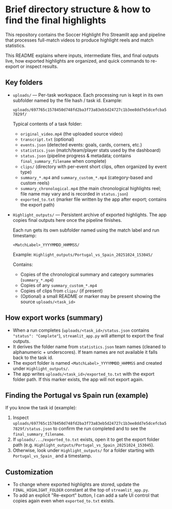 # Brief directory structure & how to find the final highlights

This repository contains the Soccer Highlight Pro Streamlit app and pipeline that processes full-match videos to produce highlight reels and match statistics.

This README explains where inputs, intermediate files, and final outputs live, how exported highlights are organized, and quick commands to re-export or inspect results.

## Key folders

- `uploads/` — Per-task workspace. Each processing run is kept in its own subfolder named by the file hash / task id. Example:

  `uploads/697765c1578450d748fd2ba3f73a83eb5d24727c1b3ee8dd7e5dcefcba57829f/`

  Typical contents of a task folder:
  - `original_video.mp4` (the uploaded source video)
  - `transcript.txt` (optional)
  - `events.json` (detected events: goals, cards, corners, etc.)
  - `statistics.json` (match/team/player stats used by the dashboard)
  - `status.json` (pipeline progress & metadata; contains `final_summary_filename` when complete)
  - `clips/` (directory with per-event short clips, often organized by event type)
  - `summary_*.mp4` and `summary_custom_*.mp4` (category-based and custom reels)
  - `summary_chronological.mp4` (the main chronological highlights reel; file name may vary and is recorded in `status.json`)
  - `exported_to.txt` (marker file written by the app after export; contains the export path)

- `Highlight_outputs/` — Persistent archive of exported highlights. The app copies final outputs here once the pipeline finishes.

  Each run gets its own subfolder named using the match label and run timestamp:

  `<MatchLabel>_YYYYMMDD_HHMMSS/`

  Example: `Highlight_outputs/Portugal_vs_Spain_20251024_153045/`

  Contains:
  - Copies of the chronological summary and category summaries (`summary_*.mp4`)
  - Copies of any `summary_custom_*.mp4`
  - Copies of clips from `clips/` (if present)
  - (Optional) a small README or marker may be present showing the source `uploads/<task_id>`

## How export works (summary)

- When a run completes (`uploads/<task_id>/status.json` contains `"status": "Complete"`), `streamlit_app.py` will attempt to export the final outputs.
- It derives the folder name from `statistics.json` team names (cleaned to alphanumeric + underscores). If team names are not available it falls back to the task id.
- The export folder is named `<MatchLabel>_YYYYMMDD_HHMMSS` and created under `Highlight_outputs/`.
- The app writes `uploads/<task_id>/exported_to.txt` with the export folder path. If this marker exists, the app will not export again.

## Finding the Portugal vs Spain run (example)

If you know the task id (example):

1. Inspect `uploads/697765c1578450d748fd2ba3f73a83eb5d24727c1b3ee8dd7e5dcefcba57829f/status.json` to confirm the run completed and to see the `final_summary_filename`.
2. If `uploads/.../exported_to.txt` exists, open it to get the export folder path (e.g. `Highlight_outputs/Portugal_vs_Spain_20251024_153045`).
3. Otherwise, look under `Highlight_outputs/` for a folder starting with `Portugal_vs_Spain_` and a timestamp.

## Customization

- To change where exported highlights are stored, update the `FINAL_HIGHLIGHT_FOLDER` constant at the top of `streamlit_app.py`.
- To add an explicit "Re-export" button, I can add a safe UI control that copies again even when `exported_to.txt` exists.
